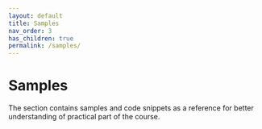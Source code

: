 ```yaml
---
layout: default
title: Samples
nav_order: 3
has_children: true
permalink: /samples/
---
```


# Samples

The section contains samples and code snippets as a reference for better understanding of practical part of the course.

